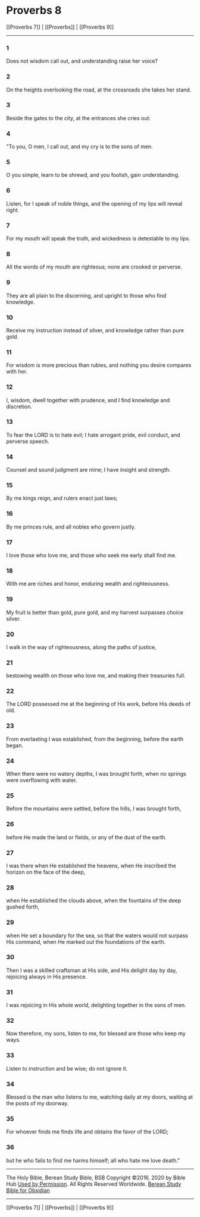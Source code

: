 # Proverbs 8

[[Proverbs 7]] | [[Proverbs]] | [[Proverbs 9]]

---

### 1
Does not wisdom call out, and understanding raise her voice?

### 2
On the heights overlooking the road, at the crossroads she takes her stand.

### 3
Beside the gates to the city, at the entrances she cries out:

### 4
"To you, O men, I call out, and my cry is to the sons of men.

### 5
O you simple, learn to be shrewd, and you foolish, gain understanding.

### 6
Listen, for I speak of noble things, and the opening of my lips will reveal right.

### 7
For my mouth will speak the truth, and wickedness is detestable to my lips.

### 8
All the words of my mouth are righteous; none are crooked or perverse.

### 9
They are all plain to the discerning, and upright to those who find knowledge.

### 10
Receive my instruction instead of silver, and knowledge rather than pure gold.

### 11
For wisdom is more precious than rubies, and nothing you desire compares with her.

### 12
I, wisdom, dwell together with prudence, and I find knowledge and discretion.

### 13
To fear the LORD is to hate evil; I hate arrogant pride, evil conduct, and perverse speech.

### 14
Counsel and sound judgment are mine; I have insight and strength.

### 15
By me kings reign, and rulers enact just laws;

### 16
By me princes rule, and all nobles who govern justly.

### 17
I love those who love me, and those who seek me early shall find me.

### 18
With me are riches and honor, enduring wealth and righteousness.

### 19
My fruit is better than gold, pure gold, and my harvest surpasses choice silver.

### 20
I walk in the way of righteousness, along the paths of justice,

### 21
bestowing wealth on those who love me, and making their treasuries full.

### 22
The LORD possessed me at the beginning of His work, before His deeds of old.

### 23
From everlasting I was established, from the beginning, before the earth began.

### 24
When there were no watery depths, I was brought forth, when no springs were overflowing with water.

### 25
Before the mountains were settled, before the hills, I was brought forth,

### 26
before He made the land or fields, or any of the dust of the earth.

### 27
I was there when He established the heavens, when He inscribed the horizon on the face of the deep,

### 28
when He established the clouds above, when the fountains of the deep gushed forth,

### 29
when He set a boundary for the sea, so that the waters would not surpass His command, when He marked out the foundations of the earth.

### 30
Then I was a skilled craftsman at His side, and His delight day by day, rejoicing always in His presence.

### 31
I was rejoicing in His whole world, delighting together in the sons of men.

### 32
Now therefore, my sons, listen to me, for blessed are those who keep my ways.

### 33
Listen to instruction and be wise; do not ignore it.

### 34
Blessed is the man who listens to me, watching daily at my doors, waiting at the posts of my doorway.

### 35
For whoever finds me finds life and obtains the favor of the LORD;

### 36
but he who fails to find me harms himself; all who hate me love death."

---

The Holy Bible, Berean Study Bible, BSB
Copyright ©2016, 2020 by Bible Hub
[Used by Permission](https://berean.bible/terms.htm). All Rights Reserved Worldwide.
[Berean Study Bible for Obsidian](https://github.com/gapmiss/berean-study-bible-for-obsidian)

---

[[Proverbs 7]] | [[Proverbs]] | [[Proverbs 9]]

